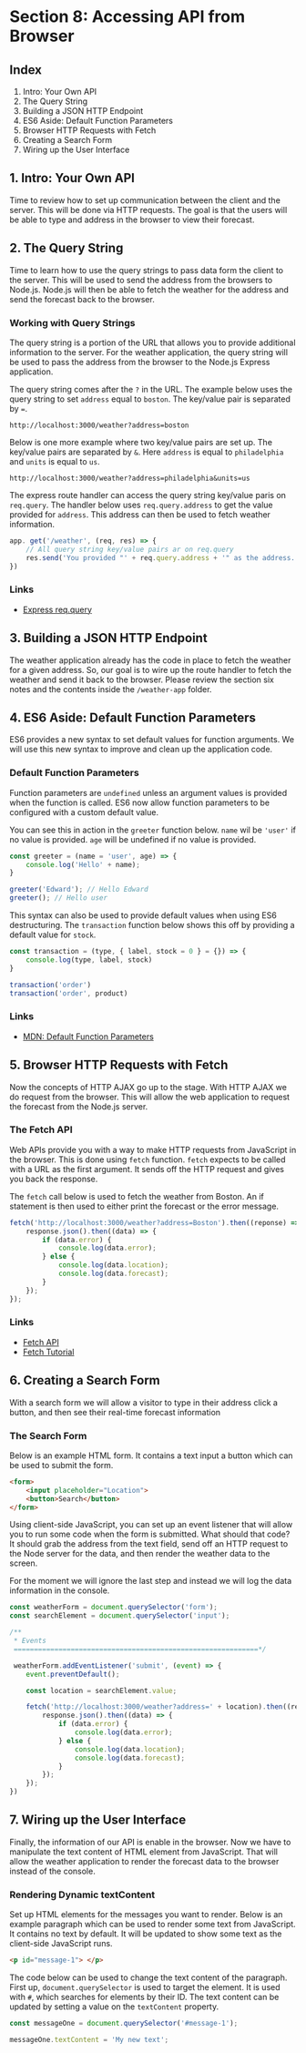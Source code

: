# Section 8: Accessing API from Browser

## Index
1. Intro: Your Own API
2. The Query String
3. Building a JSON HTTP Endpoint
4. ES6 Aside: Default Function Parameters
5. Browser HTTP Requests with Fetch
6. Creating a Search Form
7. Wiring up the User Interface

## 1. Intro: Your Own API
Time to review how to set up communication between the client and the server. This will be done via HTTP requests. The goal is that the users will be able to type and address in the browser to view their forecast.

## 2. The Query String
Time to learn how to use the query strings to pass data form the client to the server. This will be used to send the address from the browsers to Node.js. Node.js will then be able to fetch the weather for the address and send the forecast back to the browser.

### Working with Query Strings
The query string is a portion of the URL that allows you to provide additional information to the server. For the weather application, the query string will be used to pass the address from the browser to the Node.js Express application.

The query string comes after the `?` in the URL. The example below uses the query string to set `address` equal to `boston`. The key/value pair is separated by `=`.

```
http://localhost:3000/weather?address=boston
```

Below is one more example where two key/value pairs are set up. The key/value pairs are separated by `&`. Here `address` is equal to `philadelphia` and `units` is equal to `us`.

```
http://localhost:3000/weather?address=philadelphia&units=us
```

The express route handler can access the query string key/value paris on `req.query`. The handler below uses `req.query.address` to get the value provided for `address`. This address can then be used to fetch weather information.

```js
app. get('/weather', (req, res) => {
    // All query string key/value pairs ar on req.query
    res.send('You provided "' + req.query.address + '" as the address.')
})
```

### Links
+ [Express req.query](http://expressjs.com/en/4x/api.html#req.query)

## 3. Building a JSON HTTP Endpoint
The weather application already has the code in place to fetch the weather for a given address. So, our goal is to wire up the route handler to fetch the weather and send it back to the browser. Please review the section six notes and the contents inside the `/weather-app` folder.

## 4. ES6 Aside: Default Function Parameters
ES6 provides a new syntax to set default values for function arguments. We will use this new syntax to improve and clean up the application code.

### Default Function Parameters
Function parameters are `undefined` unless an argument values is provided when the function is called. ES6 now allow function parameters to be configured with a custom default value.

You can see this in action in the `greeter` function below. `name` wil be `'user'` if no value is provided. `age` will be undefined if no value is provided.

```js
const greeter = (name = 'user', age) => {
    console.log('Hello' + name);
}

greeter('Edward'); // Hello Edward
greeter(); // Hello user
```

This syntax can also be used to provide default values when using ES6 destructuring. The `transaction` function below shows this off by providing a default value for `stock`.

```js
const transaction = (type, { label, stock = 0 } = {}) => {
    console.log(type, label, stock)
}

transaction('order')
transaction('order', product)
```

### Links
+ [MDN: Default Function Parameters](https://developer.mozilla.org/en-US/docs/Web/JavaScript/Reference/Functions/Default_parameters)

## 5. Browser HTTP Requests with Fetch
Now the concepts of HTTP AJAX go up to the stage. With HTTP AJAX we do request from the browser. This will allow the web application to request the forecast from the Node.js server.

### The Fetch API
Web APIs provide you with a way to make HTTP requests from JavaScript in the browser. This is done using `fetch` function. `fetch` expects to be called with a URL as the first argument. It sends off the HTTP request and gives you back the response.

The `fetch` call below is used to fetch the weather from Boston. An if statement is then used to either print the forecast or the error message.

```js
fetch('http://localhost:3000/weather?address=Boston').then((reponse) => {
    response.json().then((data) => {
        if (data.error) {
            console.log(data.error);
        } else {
            console.log(data.location);
            console.log(data.forecast);
        }
    });
});
```

### Links
+ [Fetch API](https://developer.mozilla.org/en-US/docs/Web/API/Fetch_API)
+ [Fetch Tutorial](https://developers.google.com/web/updates/2015/03/introduction-to-fetch)

## 6. Creating a Search Form
With a search form we will allow a visitor to type in their address click a button, and then see their real-time forecast information

### The Search Form
Below is an example HTML form. It contains a text input a button which can be used to submit the form.

```html
<form>
    <input placeholder="Location">
    <button>Search</button>
</form>
```

Using client-side JavaScript, you can set up an event listener that will allow you to run some code when the form is submitted. What should that code? It should grab the address from the text field, send off an HTTP request to the Node server for the data, and then render the weather data to the screen.

For the moment we will ignore the last step and instead we will log the data information in the console.

```js
const weatherForm = document.querySelector('form');
const searchElement = document.querySelector('input');

/**
 * Events
 ============================================================*/

 weatherForm.addEventListener('submit', (event) => {
    event.preventDefault();

    const location = searchElement.value;

    fetch('http://localhost:3000/weather?address=' + location).then((response) => {
        response.json().then((data) => {
            if (data.error) {
                console.log(data.error);
            } else {
                console.log(data.location);
                console.log(data.forecast);
            }
        });    
    });
})
```

## 7. Wiring up the User Interface
Finally, the information of our API is enable in the browser. Now we have to manipulate the text content of HTML element from JavaScript. That will allow the weather application to render the forecast data to the browser instead of the console.

### Rendering Dynamic textContent

Set up HTML elements for the messages you want to render. Below is an example paragraph which can be used to render some text from JavaScript. It contains no text by default. It will be updated to show some text as the client-side JavaScript runs.

```html
<p id="message-1"> </p>
```

The code below can be used to change the text content of the paragraph. First up, `document.querySelector` is used to target the element. It is used with `#`, which searches for elements by their ID. The text content can be updated by setting a value on the `textContent` property.

```js
const messageOne = document.querySelector('#message-1');

messageOne.textContent = 'My new text';
```
